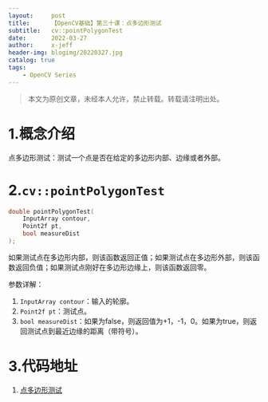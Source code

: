 ```yaml
---
layout:     post
title:      【OpenCV基础】第三十课：点多边形测试
subtitle:   cv::pointPolygonTest
date:       2022-03-27
author:     x-jeff
header-img: blogimg/20220327.jpg
catalog: true
tags:
    - OpenCV Series
---
```

>本文为原创文章，未经本人允许，禁止转载。转载请注明出处。

# 1.概念介绍

点多边形测试：测试一个点是否在给定的多边形内部、边缘或者外部。

# 2.`cv::pointPolygonTest`

```c++
double pointPolygonTest( 
	InputArray contour, 
	Point2f pt, 
	bool measureDist 
);
```

如果测试点在多边形内部，则该函数返回正值；如果测试点在多边形外部，则该函数返回负值；如果测试点刚好在多边形边缘上，则该函数返回零。

参数详解：

1. `InputArray contour`：输入的轮廓。
2. `Point2f pt`：测试点。
3. `bool measureDist`：如果为false，则返回值为+1，-1，0。如果为true，则返回测试点到最近边缘的距离（带符号）。

# 3.代码地址

1. [点多边形测试](https://github.com/x-jeff/OpenCV_Code_Demo/tree/master/Demo30)